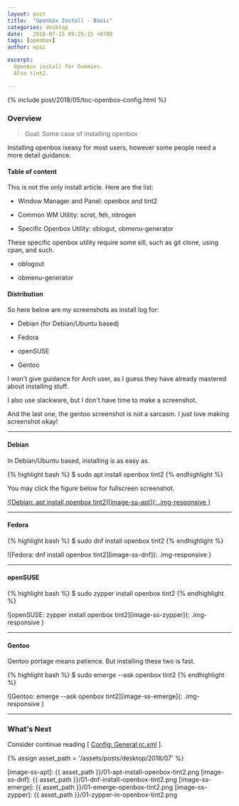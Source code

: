 ```yaml
---
layout: post
title:  "Openbox Install - Basic"
categories: desktop
date:   2018-07-15 09:25:15 +0700
tags: [openbox]
author: epsi

excerpt:
  Openbox install for Dummies.
  Also tint2.

---
```


{% include post/2018/05/toc-openbox-config.html %}

### Overview

> Goal: Some case of installing openbox

Installing openbox iseasy for most users,
however some people need a more detail guidance.

#### Table of content

This is not the only install article.
Here are the list:

*	Window Manager and Panel: openbox and tint2

*	Common WM Utility: scrot, feh, nitrogen

*	Specific Openbox Utility: oblogut, obmenu-generator


These specific openbox utility require some sill,
such as git clone, using cpan, and such.

*	oblogout

*	obmenu-generator

#### Distribution

So here below are my screenshots as install log for:

*	Debian (for Debian/Ubuntu based)

*	Fedora

*	openSUSE

*	Gentoo

I won't give guidance for Arch user,
as I guess they have already mastered about installing stuff.

I also use slackware, but I don't have time to make a screenshot.

And the last one, the gentoo screenshot is not a sarcasm.
I just love making screenshot okay!

-- -- --

#### Debian

In Debian/Ubuntu based, installing is as easy as.

{% highlight bash %}
$ sudo apt install openbox tint2
{% endhighlight %}

You may click the figure below for fullscreen screenshot.

[![Debian: apt install openbox tint2][image-ss-apt]{: .img-responsive }][photo-ss-apt]

-- -- --

#### Fedora

{% highlight bash %}
$ sudo dnf install openbox tint2
{% endhighlight %}

![Fedora: dnf install openbox tint2][image-ss-dnf]{: .img-responsive }

-- -- --

#### openSUSE

{% highlight bash %}
$ sudo zypper install openbox tint2
{% endhighlight %}

![openSUSE: zypper install openbox tint2][image-ss-zypper]{: .img-responsive }

-- -- --

#### Gentoo

Gentoo portage means patience.
But installing these two is fast.

{% highlight bash %}
$ sudo emerge --ask openbox tint2
{% endhighlight %}

![Gentoo: emerge --ask openbox tint2][image-ss-emerge]{: .img-responsive }

-- -- --

### What's Next

Consider continue reading [ [Config: General rc.xml][local-part-config] ].

[//]: <> ( -- -- -- links below -- -- -- )
{% assign asset_path = '/assets/posts/desktop/2018/07' %}

[local-part-config]:  /desktop/2018/05/03/openbox-config.html

[image-ss-apt]:      {{ asset_path }}/01-apt-install-openbox-tint2.png
[image-ss-dnf]:      {{ asset_path }}/01-dnf-install-openbox-tint2.png
[image-ss-emerge]:   {{ asset_path }}/01-emerge-openbox-tint2.png
[image-ss-zypper]:   {{ asset_path }}/01-zypper-in-openbox-tint2.png

[photo-ss-apt]:      https://photos.google.com/share/AF1QipMCFikwVY_d7DR9OMOmp-t4qwKDgluWO9lU6qK01_y9IUYA7eorvCdHkmRrRxnatA/photo/AF1QipN1g5eax2b3G5T1ss84ig_5JVKFxARK3I7P6Ewh?key=U2l0bFJCRFZuY00xOUlCeUhiRGVEOTJESVo5MmFR



